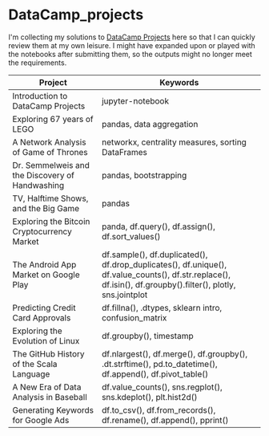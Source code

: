 # DataCamp_projects

I'm collecting my solutions to [DataCamp Projects](https://www.datacamp.com/projects) here so that I can quickly review them at my own leisure. I might have expanded upon or played with the notebooks after submitting them, so the outputs might no longer meet the requirements.

|  Project | Keywords  |
|---|---|
| Introduction to DataCamp Projects | jupyter-notebook  |
| Exploring 67 years of LEGO  | pandas, data aggregation  |
| A Network Analysis of Game of Thrones  | networkx, centrality measures, sorting DataFrames |
| Dr. Semmelweis and the Discovery of Handwashing | pandas, bootstrapping |
| TV, Halftime Shows, and the Big Game | pandas |
| Exploring the Bitcoin Cryptocurrency Market | panda, df.query(), df.assign(), df.sort_values() |
| The Android App Market on Google Play | df.sample(), df.duplicated(), df.drop_duplicates(), df.unique(), df.value_counts(), df.str.replace(), df.isin(), df.groupby().filter(), plotly, sns.jointplot|
| Predicting Credit Card Approvals | df.fillna(), .dtypes, sklearn intro, confusion_matrix |
| Exploring the Evolution of Linux | df.groupby(), timestamp |
| The GitHub History of the Scala Language | df.nlargest(), df.merge(), df.groupby(), .dt.strftime(), pd.to_datetime(), df.append(), df.pivot_table()|
| A New Era of Data Analysis in Baseball | df.value_counts(), sns.regplot(), sns.kdeplot(), plt.hist2d()|
| Generating Keywords for Google Ads |df.to_csv(), df.from_records(), df.rename(), df.append(), pprint()|
